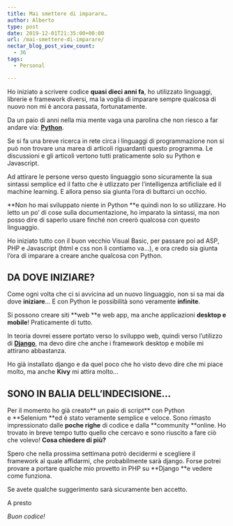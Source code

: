 ```yaml
---
title: Mai smettere di imparare…
author: Alberto
type: post
date: 2019-12-01T21:35:00+00:00
url: /mai-smettere-di-imparare/
nectar_blog_post_view_count:
  - 36
tags:
  - Personal

---
```

Ho iniziato a scrivere codice&nbsp;**quasi dieci anni fa**, ho utilizzato linguaggi, librerie e framework diversi, ma la voglia di imparare sempre qualcosa di nuovo non mi è ancora passata, fortunatamente.

Da un paio di anni nella mia mente vaga una parolina che non riesco a far andare via: **[Python][1]**.

Se si fa una breve ricerca in rete circa i linguaggi di programmazione non si può non trovare una marea di articoli riguardanti questo programma. Le discussioni e gli articoli vertono tutti praticamente solo su Python e Javascript.

Ad attirare le persone verso questo linguaggio sono sicuramente la sua sintassi semplice ed il fatto che è utlizzato per l’intelligenza artificliale ed il machine learning. E allora penso sia giunta l’ora di buttarci un occhio.

**Non ho mai sviluppato niente in Python&nbsp;**e quindi non lo so utilizzare. Ho letto un po’ di cose sulla documentazione, ho imparato la sintassi, ma non posso dire di saperlo usare finché non creerò qualcosa con questo linguaggio.

Ho iniziato tutto con il buon vecchio Visual Basic, per passare poi ad ASP, PHP e Javascript (html e css non li contiamo va…), e ora credo sia giunta l’ora di imparare a creare anche qualcosa con Python.&nbsp;

## DA DOVE INIZIARE?

Come ogni volta che ci si avvicina ad un nuovo linguaggio, non si sa mai da dove&nbsp;**iniziare**… E con Python le possibilità sono veramente&nbsp;**infinite**.

Si possono creare siti&nbsp;**web&nbsp;**e web app, ma anche applicazioni&nbsp;**desktop e mobile**! Praticamente di tutto.

In teoria dovrei essere portato verso lo sviluppo web, quindi verso l’utilizzo di&nbsp;**<a href="https://www.djangoproject.com/#:~:text=Django%20is%20a%20high%2Dlevel,It's%20free%20and%20open%20source." target="_blank" rel="noreferrer noopener">Django</a>**, ma devo dire che anche i framework desktop e mobile mi attirano abbastanza.

Ho già installato django e da quel poco che ho visto devo dire che mi piace molto, ma anche&nbsp;**Kivy**&nbsp;mi attira molto…

## SONO IN BALIA DELL’INDECISIONE…

Per il momento ho già creato**&nbsp;un paio di script**&nbsp;con Python e&nbsp;**Selenium&nbsp;**ed è stato veramente semplice e veloce. Sono rimasto impressionato dalle&nbsp;**poche righe**&nbsp;di codice e dalla&nbsp;**community&nbsp;**online. Ho trovato in breve tempo tutto quello che cercavo e sono riuscito a fare ciò che volevo!&nbsp;**Cosa chiedere di più?**

Spero che nella prossima settimana potrò decidermi e scegliere il framework al quale affidarmi, che probabilmente sarà django. Forse potrei provare a portare qualche mio provetto in PHP su&nbsp;**Django&nbsp;**e vedere come funziona.

Se avete qualche suggerimento sarà sicuramente ben accetto.

A presto

_Buon codice!_

 [1]: https://albertoreineri.it/organizzare-il-lavoro-con-python/